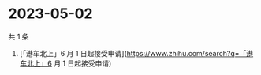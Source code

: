 # 2023-05-02

共 1 条

<!-- BEGIN ZHIHUSEARCH -->
<!-- 最后更新时间 Tue May 02 2023 12:07:47 GMT+0800 (China Standard Time) -->
1. [「港车北上」6 月 1 日起接受申请](https://www.zhihu.com/search?q=「港车北上」6 月 1 日起接受申请)
<!-- END ZHIHUSEARCH -->
